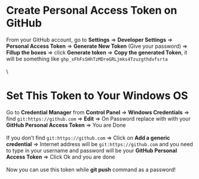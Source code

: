 # Create Personal Access Token on GitHub

From your GitHub account, go to **Settings** => **Developer Settings** => **Personal Access Token** => **Generate New Token** (Give your password) => **Fillup the boxes** => click **Generate token** => **Copy the generated Token**, it will be something like `ghp_sFhFsSHhTzMDreGRLjmks4Tzuzgthdvfsrta`
\
\
\
# Set This Token to Your Windows OS
Go to **Credential Manager** from **Control Panel** => **Windows Credentials** => find `git:https://github.com` => **Edit** => On Password replace with with your **GitHub Personal Access Token** => You are Done
\
\
If you don’t find `git:https://github.com` => Click on **Add a generic credential** => Internet address will be `git:https://github.com` and you need to type in your username and password will be your **GitHub Personal Access Token** => Click Ok and you are done
\
\
Now you can use this token while **git push** command as a password!
